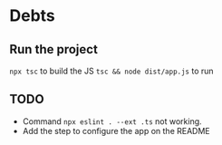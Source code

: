 # Debts

## Run the project
`npx tsc` to build the JS
`tsc && node dist/app.js` to run

## TODO
 - Command `npx eslint . --ext .ts` not working.
 - Add the step to configure the app on the README